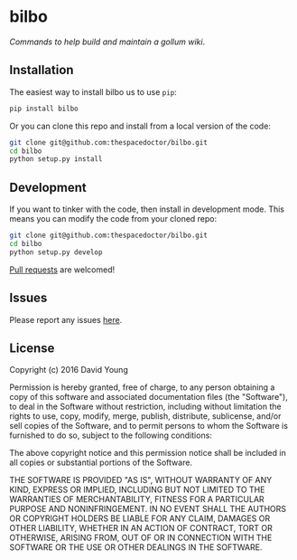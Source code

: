 # bilbo

*Commands to help build and maintain a gollum wiki*.

## Installation

The easiest way to install bilbo us to use `pip`:

```bash
pip install bilbo
```

Or you can clone this repo and install from a local version of the code:

```bash
git clone git@github.com:thespacedoctor/bilbo.git
cd bilbo
python setup.py install
```

## Development

If you want to tinker with the code, then install in development mode. This means you can modify the code from your cloned repo:

```bash
git clone git@github.com:thespacedoctor/bilbo.git
cd bilbo
python setup.py develop
```

[Pull requests](https://github.com/thespacedoctor/bilbo/pulls) are welcomed!

## Issues

Please report any issues [here](https://github.com/thespacedoctor/bilbo/issues).

## License

Copyright (c) 2016 David Young

Permission is hereby granted, free of charge, to any person obtaining a copy of this software and associated documentation files (the "Software"), to deal in the Software without restriction, including without limitation the rights to use, copy, modify, merge, publish, distribute, sublicense, and/or sell copies of the Software, and to permit persons to whom the Software is furnished to do so, subject to the following conditions:

The above copyright notice and this permission notice shall be included in all copies or substantial portions of the Software.

THE SOFTWARE IS PROVIDED "AS IS", WITHOUT WARRANTY OF ANY KIND, EXPRESS OR IMPLIED, INCLUDING BUT NOT LIMITED TO THE WARRANTIES OF MERCHANTABILITY, FITNESS FOR A PARTICULAR PURPOSE AND NONINFRINGEMENT. IN NO EVENT SHALL THE AUTHORS OR COPYRIGHT HOLDERS BE LIABLE FOR ANY CLAIM, DAMAGES OR OTHER LIABILITY, WHETHER IN AN ACTION OF CONTRACT, TORT OR OTHERWISE, ARISING FROM, OUT OF OR IN CONNECTION WITH THE SOFTWARE OR THE USE OR OTHER DEALINGS IN THE SOFTWARE.





